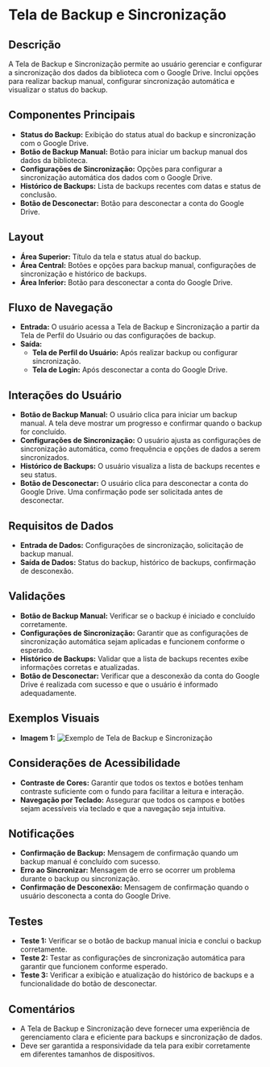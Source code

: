 # Tela de Backup e Sincronização

## Descrição
A Tela de Backup e Sincronização permite ao usuário gerenciar e configurar a sincronização dos dados da biblioteca com o Google Drive. Inclui opções para realizar backup manual, configurar sincronização automática e visualizar o status do backup.

## Componentes Principais
- **Status do Backup:** Exibição do status atual do backup e sincronização com o Google Drive.
- **Botão de Backup Manual:** Botão para iniciar um backup manual dos dados da biblioteca.
- **Configurações de Sincronização:** Opções para configurar a sincronização automática dos dados com o Google Drive.
- **Histórico de Backups:** Lista de backups recentes com datas e status de conclusão.
- **Botão de Desconectar:** Botão para desconectar a conta do Google Drive.

## Layout
- **Área Superior:** Título da tela e status atual do backup.
- **Área Central:** Botões e opções para backup manual, configurações de sincronização e histórico de backups.
- **Área Inferior:** Botão para desconectar a conta do Google Drive.

## Fluxo de Navegação
- **Entrada:** O usuário acessa a Tela de Backup e Sincronização a partir da Tela de Perfil do Usuário ou das configurações de backup.
- **Saída:**
  - **Tela de Perfil do Usuário:** Após realizar backup ou configurar sincronização.
  - **Tela de Login:** Após desconectar a conta do Google Drive.

## Interações do Usuário
- **Botão de Backup Manual:** O usuário clica para iniciar um backup manual. A tela deve mostrar um progresso e confirmar quando o backup for concluído.
- **Configurações de Sincronização:** O usuário ajusta as configurações de sincronização automática, como frequência e opções de dados a serem sincronizados.
- **Histórico de Backups:** O usuário visualiza a lista de backups recentes e seu status.
- **Botão de Desconectar:** O usuário clica para desconectar a conta do Google Drive. Uma confirmação pode ser solicitada antes de desconectar.

## Requisitos de Dados
- **Entrada de Dados:** Configurações de sincronização, solicitação de backup manual.
- **Saída de Dados:** Status do backup, histórico de backups, confirmação de desconexão.

## Validações
- **Botão de Backup Manual:** Verificar se o backup é iniciado e concluído corretamente.
- **Configurações de Sincronização:** Garantir que as configurações de sincronização automática sejam aplicadas e funcionem conforme o esperado.
- **Histórico de Backups:** Validar que a lista de backups recentes exibe informações corretas e atualizadas.
- **Botão de Desconectar:** Verificar que a desconexão da conta do Google Drive é realizada com sucesso e que o usuário é informado adequadamente.

## Exemplos Visuais
- **Imagem 1:** ![Exemplo de Tela de Backup e Sincronização](link_para_imagem_de_backup_sincronizacao)

## Considerações de Acessibilidade
- **Contraste de Cores:** Garantir que todos os textos e botões tenham contraste suficiente com o fundo para facilitar a leitura e interação.
- **Navegação por Teclado:** Assegurar que todos os campos e botões sejam acessíveis via teclado e que a navegação seja intuitiva.

## Notificações
- **Confirmação de Backup:** Mensagem de confirmação quando um backup manual é concluído com sucesso.
- **Erro ao Sincronizar:** Mensagem de erro se ocorrer um problema durante o backup ou sincronização.
- **Confirmação de Desconexão:** Mensagem de confirmação quando o usuário desconecta a conta do Google Drive.

## Testes
- **Teste 1:** Verificar se o botão de backup manual inicia e conclui o backup corretamente.
- **Teste 2:** Testar as configurações de sincronização automática para garantir que funcionem conforme esperado.
- **Teste 3:** Verificar a exibição e atualização do histórico de backups e a funcionalidade do botão de desconectar.

## Comentários
- A Tela de Backup e Sincronização deve fornecer uma experiência de gerenciamento clara e eficiente para backups e sincronização de dados.
- Deve ser garantida a responsividade da tela para exibir corretamente em diferentes tamanhos de dispositivos.
